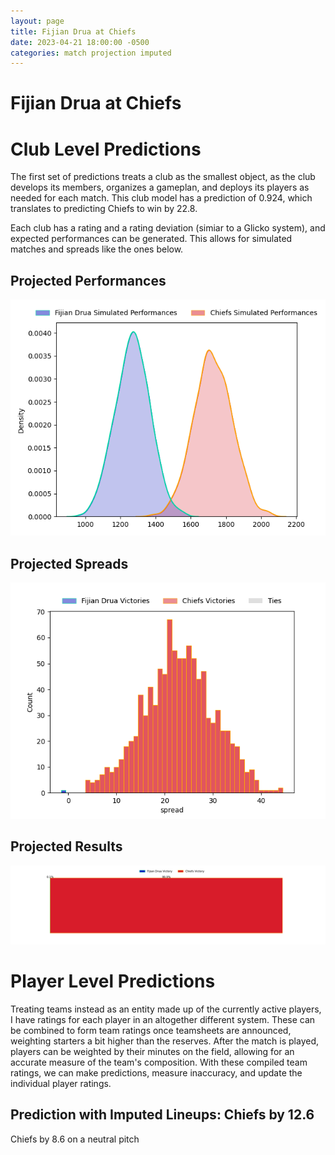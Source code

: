 ```yaml
---  
layout: page  
title: Fijian Drua at Chiefs  
date: 2023-04-21 18:00:00 -0500  
categories: match projection imputed  
---
```

# Fijian Drua at Chiefs

# Club Level Predictions


The first set of predictions treats a club as the smallest object, as the club develops its members, organizes a gameplan, and deploys its players as needed for each match. This club model has a prediction of 0.924, which translates to predicting Chiefs to win by 22.8.

Each club has a rating and a rating deviation (simiar to a Glicko system), and expected performances can be generated. This allows for simulated matches and spreads like the ones below.
## Projected Performances


![Projected Performances](plots/performances_2023-04-21-Chiefs-FijianDrua.png)
## Projected Spreads


![Projected Spreads](plots/spreads_2023-04-21-Chiefs-FijianDrua.png)
## Projected Results


![Projected Results](plots/resultbar_2023-04-21-Chiefs-FijianDrua.png)
# Player Level Predictions


Treating teams instead as an entity made up of the currently active players, I have ratings for each player in an altogether different system. These can be combined to form team ratings once teamsheets are announced, weighting starters a bit higher than the reserves. After the match is played, players can be weighted by their minutes on the field, allowing for an accurate measure of the team's composition. With these compiled team ratings, we can make predictions, measure inaccuracy, and update the individual player ratings.
## Prediction with Imputed Lineups: Chiefs by 12.6


Chiefs by 8.6 on a neutral pitch

